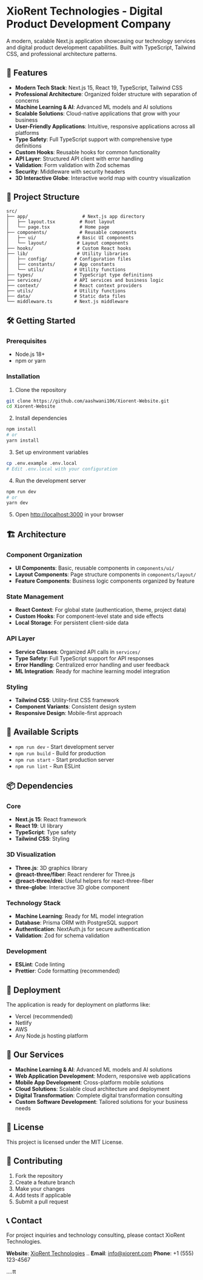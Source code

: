 # XioRent Technologies - Digital Product Development Company

A modern, scalable Next.js application showcasing our technology services and digital product development capabilities. Built with TypeScript, Tailwind CSS, and professional architecture patterns.

## 🚀 Features

- **Modern Tech Stack**: Next.js 15, React 19, TypeScript, Tailwind CSS
- **Professional Architecture**: Organized folder structure with separation of concerns
- **Machine Learning & AI**: Advanced ML models and AI solutions
- **Scalable Solutions**: Cloud-native applications that grow with your business
- **User-Friendly Applications**: Intuitive, responsive applications across all platforms
- **Type Safety**: Full TypeScript support with comprehensive type definitions
- **Custom Hooks**: Reusable hooks for common functionality
- **API Layer**: Structured API client with error handling
- **Validation**: Form validation with Zod schemas
- **Security**: Middleware with security headers
- **3D Interactive Globe**: Interactive world map with country visualization

## 📁 Project Structure

```
src/
├── app/                    # Next.js app directory
│   ├── layout.tsx         # Root layout
│   └── page.tsx           # Home page
├── components/            # Reusable components
│   ├── ui/               # Basic UI components
│   └── layout/           # Layout components
├── hooks/                # Custom React hooks
├── lib/                  # Utility libraries
│   ├── config/          # Configuration files
│   ├── constants/       # App constants
│   └── utils/           # Utility functions
├── types/               # TypeScript type definitions
├── services/            # API services and business logic
├── context/             # React context providers
├── utils/               # Utility functions
├── data/                # Static data files
└── middleware.ts        # Next.js middleware
```

## 🛠️ Getting Started

### Prerequisites

- Node.js 18+ 
- npm or yarn

### Installation

1. Clone the repository
```bash
git clone https://github.com/aashwani106/Xiorent-Website.git
cd Xiorent-Website
```

2. Install dependencies
```bash
npm install
# or
yarn install
```

3. Set up environment variables
```bash
cp .env.example .env.local
# Edit .env.local with your configuration
```

4. Run the development server
```bash
npm run dev
# or
yarn dev
```

5. Open [http://localhost:3000](http://localhost:3000) in your browser

## 🏗️ Architecture

### Component Organization
- **UI Components**: Basic, reusable components in `components/ui/`
- **Layout Components**: Page structure components in `components/layout/`
- **Feature Components**: Business logic components organized by feature

### State Management
- **React Context**: For global state (authentication, theme, project data)
- **Custom Hooks**: For component-level state and side effects
- **Local Storage**: For persistent client-side data

### API Layer
- **Service Classes**: Organized API calls in `services/`
- **Type Safety**: Full TypeScript support for API responses
- **Error Handling**: Centralized error handling and user feedback
- **ML Integration**: Ready for machine learning model integration

### Styling
- **Tailwind CSS**: Utility-first CSS framework
- **Component Variants**: Consistent design system
- **Responsive Design**: Mobile-first approach

## 🔧 Available Scripts

- `npm run dev` - Start development server
- `npm run build` - Build for production
- `npm run start` - Start production server
- `npm run lint` - Run ESLint

## 📦 Dependencies

### Core
- **Next.js 15**: React framework
- **React 19**: UI library
- **TypeScript**: Type safety
- **Tailwind CSS**: Styling

### 3D Visualization
- **Three.js**: 3D graphics library
- **@react-three/fiber**: React renderer for Three.js
- **@react-three/drei**: Useful helpers for react-three-fiber
- **three-globe**: Interactive 3D globe component

### Technology Stack
- **Machine Learning**: Ready for ML model integration
- **Database**: Prisma ORM with PostgreSQL support
- **Authentication**: NextAuth.js for secure authentication
- **Validation**: Zod for schema validation

### Development
- **ESLint**: Code linting
- **Prettier**: Code formatting (recommended)

## 🚀 Deployment

The application is ready for deployment on platforms like:
- Vercel (recommended)
- Netlify
- AWS
- Any Node.js hosting platform

## 🎯 Our Services

- **Machine Learning & AI**: Advanced ML models and AI solutions
- **Web Application Development**: Modern, responsive web applications
- **Mobile App Development**: Cross-platform mobile solutions
- **Cloud Solutions**: Scalable cloud architecture and deployment
- **Digital Transformation**: Complete digital transformation consulting
- **Custom Software Development**: Tailored solutions for your business needs

## 📝 License

This project is licensed under the MIT License.

## 🤝 Contributing

1. Fork the repository
2. Create a feature branch
3. Make your changes
4. Add tests if applicable
5. Submit a pull request

## 📞 Contact

For project inquiries and technology consulting, please contact XioRent Technologies.

**Website**: [XioRent Technologies](https://xiorent.com) ..
**Email**: info@xiorent.com
**Phone**: +1 (555) 123-4567


....tt

